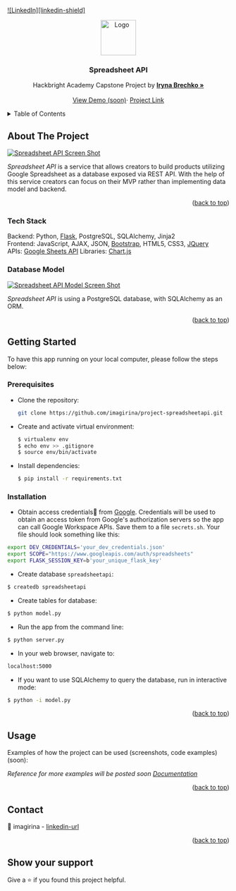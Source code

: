 <div id="top"></div>

[![LinkedIn][linkedin-shield]][linkedin-url]

<!-- PROJECT LOGO -->
<div align="center">
  <a href="#">
    <img src="images/logo.png" alt="Logo" width="80" height="80">
  </a>

  <h3 align="center">Spreadsheet API</h3>

  <p align="center">
    Hackbright Academy Capstone Project by <a href="https://github.com/imagirina"><strong>Iryna Brechko »</strong></a>
    <br />
    <br />
    <a href="#">View Demo (soon)</a>·
    <a href="https://github.com/imagirina/project-spreadsheetapi">Project Link</a>
  </p>
</div>

<!-- TABLE OF CONTENTS -->
<details>
  <summary>Table of Contents</summary>
- [Tech Stack](https://github.com/imagirina/project-spreadsheetapi#tech-stack)
  <ol>
    <li>
      <a href="#about-the-project">About The Project</a>
      <ul>
        <li><a href="#tech-stack">Tech Stack</a></li>
        <li><a href="#database-model">Database Model</a></li>
      </ul>
    </li>
    <li>
      <a href="#getting-started">Getting Started</a>
      <ul>
        <li><a href="#prerequisites">Prerequisites</a></li>
        <li><a href="#installation">Installation</a></li>
      </ul>
    </li>
    <li><a href="#usage">Usage</a></li>
    <li><a href="#contact">Contact</a></li>
  </ol>
</details>

<!-- ABOUT THE PROJECT -->

## About The Project

[![Spreadsheet API Screen Shot][product-screenshot]](https://example.com)

_Spreadsheet API_ is a service that allows creators to build products utilizing Google Spreadsheet as a database exposed via REST API. With the help of this service creators can focus on their MVP rather than implementing data model and backend.

<p align="right">(<a href="#top">back to top</a>)</p>

### Tech Stack

Backend: Python, [Flask](https://flask.palletsprojects.com/en/2.1.x/), PostgreSQL, SQLAlchemy, Jinja2<br />
Frontend: JavaScript, AJAX, JSON, [Bootstrap](https://getbootstrap.com), HTML5, CSS3, [JQuery](https://jquery.com)<br/>
APIs: [Google Sheets API](https://developers.google.com/sheets/api/)
Libraries: [Chart.js](https://www.chartjs.org/)

### Database Model

[![Spreadsheet API Model Screen Shot][model-screenshot]](#)

_Spreadsheet API_ is using a PostgreSQL database, with SQLAlchemy as an ORM.

<p align="right">(<a href="#top">back to top</a>)</p>

<!-- GETTING STARTED -->

## Getting Started

To have this app running on your local computer, please follow the steps below:

### Prerequisites

- Clone the repository:

  ```sh
  git clone https://github.com/imagirina/project-spreadsheetapi.git
  ```

- Create and activate virtual environment:

  ```sh
  $ virtualenv env
  $ echo env >> .gitignore
  $ source env/bin/activate
  ```

- Install dependencies:
  ```sh
  $ pip install -r requirements.txt
  ```

### Installation

- Obtain access credentials🔑 from [Google](https://developers.google.com/workspace/guides/create-credentials). Credentials will be used to obtain an access token from Google's authorization servers so the app can call Google Workspace APIs. Save them to a file `secrets.sh`. Your file should look something like this:

```sh
export DEV_CREDENTIALS='your_dev_credentials.json'
export SCOPE="https://www.googleapis.com/auth/spreadsheets"
export FLASK_SESSION_KEY=b'your_unique_flask_key'
```

- Create database `spreadsheetapi`:

```sh
$ createdb spreadsheetapi
```

- Create tables for database:

```sh
$ python model.py
```

- Run the app from the command line:

```sh
$ python server.py
```

- In your web browser, navigate to:

```sh
localhost:5000
```

- If you want to use SQLAlchemy to query the database, run in interactive mode:

```sh
$ python -i model.py
```

<p align="right">(<a href="#top">back to top</a>)</p>

<!-- USAGE EXAMPLES -->

## Usage

Examples of how the project can be used (screenshots, code examples) (soon):

_Reference for more examples will be posted soon [Documentation](#)_

<p align="right">(<a href="#top">back to top</a>)</p>

<!-- CONTACT -->

## Contact

👤 imagirina - [linkedin-url](https://www.linkedin.com/in/iryna-brechko/)

<p align="right">(<a href="#top">back to top</a>)</p>

## Show your support

Give a ⭐️ if you found this project helpful.

<!-- MARKDOWN LINKS & IMAGES -->

[linkedin-url]: https://www.linkedin.com/in/iryna-brechko/
[product-screenshot]: images/screenshot.png
[model-screenshot]: images/screenshot.png
